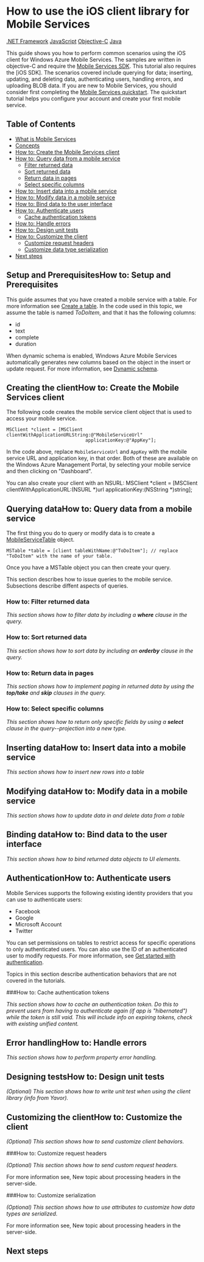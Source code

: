 <properties linkid="mobile-services-how-to-iOS-client" urlDisplayName="iOS Client Library" pageTitle="How to use the iOS client library - Windows Azure Mobile Services feature guide" metaKeywords="Windows Azure Mobile Services, Mobile Service iOS client library, iOS client library" writer="glenga" metaDescription="Learn how to use the iOS client library for Windows Azure Mobile Services." metaCanonical="" disqusComments="1" umbracoNaviHide="0" />



<div chunk="../chunks/article-left-menu-iOS.md" />

# How to use the iOS client library for Mobile Services

<div class="dev-center-tutorial-selector"> 
  <a href="/en-us/develop/mobile/how-to-guides/how-to-dotnet-client" title=".NET Framework">.NET Framework</a>
    <a href="/en-us/develop/mobile/how-to-guides/how-to-js-client" title="JavaScript">JavaScript</a> 
	<a href="/en-us/develop/mobile/how-to-guides/how-to-ios-client" title="Objective-C">Objective-C</a> 
	<a href="/en-us/develop/mobile/how-to-guides/how-to-android-client" title="Java">Java</a>
</div>	


This guide shows you how to perform common scenarios using the iOS client for Windows Azure Mobile Services. The samples are written in objective-C and require the [Mobile Services SDK].  This tutorial also requires the [iOS SDK]. The scenarios covered include querying for data; inserting, updating, and deleting data, authenticating users, handling errors, and uploading BLOB data. If you are new to Mobile Services, you should consider first completing the [Mobile Services quickstart][Get started with Mobile Services]. The quickstart tutorial helps you configure your account and create your first mobile service.

## Table of Contents

- [What is Mobile Services][]
- [Concepts][]
- [How to: Create the Mobile Services client][]
- [How to: Query data from a mobile service][]
	- [Filter returned data]
    - [Sort returned data]
	- [Return data in pages]
	- [Select specific columns]
- [How to: Insert data into a mobile service]
- [How to: Modify data in a mobile service]
- [How to: Bind data to the user interface]
- [How to: Authenticate users]
	- [Cache authentication tokens]
- [How to: Handle errors]
- [How to: Design unit tests]
- [How to: Customize the client]
	- [Customize request headers]
	- [Customize data type serialization]
- [Next steps][]

<div chunk="../chunks/mobile-services-concepts.md" />

<h2><a name="setup"></a><span class="short-header">Setup and Prerequisites</span>How to: Setup and Prerequisites</h2>

This guide assumes that you have created a mobile service with a table.  For more information see [Create a table](http://msdn.microsoft.com/en-us/library/windowsazure/jj193162.aspx). In the code used in this topic, we assume the table is named *ToDoItem*, and that it has the following columns:

<ul>
<li>id</li>
<li>text</li>
<li>complete</li>
<li>duration</li>
</ul>
	
When dynamic schema is enabled, Windows Azure Mobile Services automatically generates new columns based on the object in the insert or update request. For more information, see [Dynamic schema](http://go.microsoft.com/fwlink/?LinkId=296271).

<h2><a name="create-client"></a><span class="short-header">Creating the client</span>How to: Create the Mobile Services client</h2>

The following code creates the mobile service client object that is used to access your mobile service. 

	MSClient *client = [MSClient clientWithApplicationURLString:@"MobileServiceUrl"
								 applicationKey:@"AppKey"];

In the code above, replace `MobileServiceUrl` and `AppKey` with the mobile service URL and application key, in that order. Both of these are available on the Windows Azure Management Portal, by selecting your mobile service and then clicking on "Dashboard".

You can also create your client with an NSURL:
	MSClient *client = [MSClient clientWithApplicationURL:(NSURL *)url
								 applicationKey:(NSString *)string];


<h2><a name="querying"></a><span class="short-header">Querying data</span>How to: Query data from a mobile service</h2>

The first thing you do to query or modify data is to create a [MobileServiceTable](http://go.microsoft.com/fwlink/?LinkId=290689) object.  

	MSTable *table = [client tableWithName:@"ToDoItem"]; // replace "ToDoItem" with the name of your table.

Once you have a MSTable object you can then create your query.

This section describes how to issue queries to the mobile service. Subsections describe diffent aspects of queries.

### <a name="filtering"></a>How to: Filter returned data

_This section shows how to filter data by including a **where** clause in the query._

### <a name="sorting"></a>How to: Sort returned data

_This section shows how to sort data by including an **orderby** clause in the query._

### <a name="paging"></a>How to: Return data in pages

_This section shows how to implement paging in returned data by using the **top/take** and **skip** clauses in the query._

### <a name="selecting"></a>How to: Select specific columns

_This section shows how to return only specific fields by using a **select** clause in the query--projection into a new type._

<h2><a name="inserting"></a><span class="short-header">Inserting data</span>How to: Insert data into a mobile service</h2>

_This section shows how to insert new rows into a table_

<h2><a name="modifying"></a><span class="short-header">Modifying data</span>How to: Modify data in a mobile service</h2>

_This section shows how to update data in and delete data from a table_

<h2><a name="binding"></a><span class="short-header">Binding data</span>How to: Bind data to the user interface</h2>

_This section shows how to bind returned data objects to UI elements._

<h2><a name="authentication"></a><span class="short-header">Authentication</span>How to: Authenticate users</h2>

Mobile Services supports the following existing identity providers that you can use to authenticate users:

- Facebook
- Google 
- Microsoft Account
- Twitter

You can set permissions on tables to restrict access for specific operations to only authenticated users. You can also use the ID of an authenticated user to modify requests. For more information, see [Get started with authentication].

Topics in this section describe authentication behaviors that are not covered in the tutorials.

###<a name="caching-tokens"></a>How to: Cache authentication tokens

_This section shows how to cache an authentication token. Do this to prevent users from having to authenticate again (if app is "hibernated") while the token is still vaid. This will include info on expiring tokens, check with existing unified content._

<h2><a name="errors"></a><span class="short-header">Error handling</span>How to: Handle errors</h2>

_This section shows how to perform property error handling._

<h2><a name="#unit-testing"></a><span class="short-header">Designing tests</span>How to: Design unit tests</h2>

_(Optional) This section shows how to write unit test when using the client library (info from Yavor)._

<h2><a name="#customizing"></a><span class="short-header">Customizing the client</span>How to: Customize the client</h2>

_(Optional) This section shows how to send customize client behaviors._

###<a name="custom-headers"></a>How to: Customize request headers

_(Optional) This section shows how to send custom request headers._

For more information see, New topic about processing headers in the server-side.

###<a name="custom-serialization"></a>How to: Customize serialization

_(Optional) This section shows how to use attributes to customize how data types are serialized._

For more information see, New topic about processing headers in the server-side.

## <a name="next-steps"></a>Next steps

<!-- Anchors. -->

[What is Mobile Services]: #what-is
[Concepts]: #concepts
[How to: Create the Mobile Services client]: #create-client
[How to: Query data from a mobile service]: #querying
[Filter returned data]: #filtering
[Sort returned data]: #sorting
[Return data in pages]: #paging
[Select specific columns]: #selecting
[How to: Bind data to the user interface]: #binding
[How to: Insert data into a mobile service]: #inserting
[How to: Modify data in a mobile service]: #modifying
[How to: Authenticate users]: #authentication
[Cache authentication tokens]: #caching-tokens
[How to: Upload images and large files]: #blobs
[How to: Handle errors]: #errors
[How to: Design unit tests]: #unit-testing 
[How to: Customize the client]: #customizing
[Customize request headers]: #custom-headers
[Customize data type serialization]: #custom-serialization
[Next Steps]: #next-steps

<!-- Images. -->

<!-- URLs. -->
[Get started with Mobile Services]: ../tutorials/mobile-services-get-started-iOS.md
[Mobile Services SDK]: http://go.microsoft.com/fwlink/?LinkId=257545
[Get started with authentication]: ./mobile-services-get-started-with-users-iOS.md
